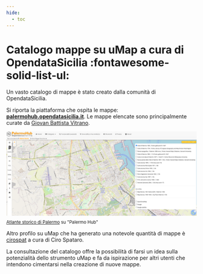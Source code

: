 ```yaml
---
hide:
  - toc
---
```


# Catalogo mappe su uMap a cura di OpendataSicilia :fontawesome-solid-list-ul:

Un vasto catalogo di mappe è stato creato dalla comunità di OpendataSicilia.

Si riporta la piattaforma che ospita le mappe: [**palermohub.opendatasicilia.it**](https://palermohub.opendatasicilia.it/). 
Le mappe elencate sono principalmente curate da [Giovan Battista Vitrano](https://umap.openstreetmap.fr/it/user/giovan%20battista%20vitrano/).

![](https://raw.githubusercontent.com/opendatasicilia/guida-umap/main/docs/img/atlante-storico.png) <sub>[Atlante storico di Palermo](https://palermohub.opendatasicilia.it/index_atlante.html#14/38.1113/13.3534) su "Palermo Hub"</sub>

Altro profilo su uMap che ha generato una notevole quantità di mappe è [cirospat](https://umap.openstreetmap.fr/it/user/cirospat) a cura di Ciro Spataro.

La consultazione del catalogo offre la possibilità di farsi un idea sulla potenzialità dello strumento uMap e fa da ispirazione per altri utenti che intendono cimentarsi nella creazione di nuove mappe.
